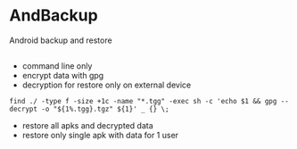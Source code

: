 # AndBackup
Android backup and restore

##
- command line only
- encrypt data with gpg
- decryption for restore only on external device

```find ./ -type f -size +1c -name "*.tgg" -exec sh -c 'echo $1 && gpg --decrypt -o "${1%.tgg}.tgz" ${1}' _ {} \;```
- restore all apks and decrypted data
- restore only single apk with data for 1 user
